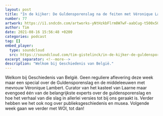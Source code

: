 ```yaml
---
layout: post
title: "In de kijker: De Guldensporenslag na de feiten met Véronique Lambert"
number: 77
artwork: https://i1.sndcdn.com/artworks-yNtHzkbFlrm8W7wF-aabCug-t500x500.jpg
author: Tim
date: 2021-08-16 15:56:48 +0200
categories: podcast
tag: []
embed_player:
  type: soundcloud
  src: https://soundcloud.com/tim-gistelinck/in-de-kijker-de-guldensporenslag-na-de-feiten-met-veronique-lambert
excerpt_separator: <!--more-->
description: "Welkom bij Geschiedenis van België."
---
```

Welkom bij Geschiedenis van België. Geen reguliere aflevering deze week maar een special over de Guldensporenslag en de middeleeuwen met mevrouw Véronique Lambert. Curator van het kasteel van Laarne maar evengoed één van de belangrijkste experts over de guldensporenslag en hoe het verhaal van die slag in allerlei versies tot bij ons geraakt is. Verder hebben we het ook nog over publieksgeschiedenis en musea. Volgende week gaan we verder met WOI, tot dan!